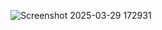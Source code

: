 ![Screenshot 2025-03-29 172931](https://github.com/user-attachments/assets/4324053d-d060-4ee2-8af0-891733b4a4c7)
